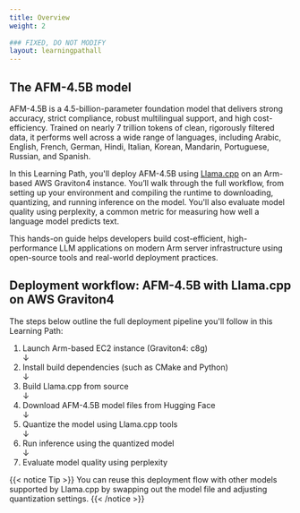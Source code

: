 ```yaml
---
title: Overview
weight: 2
 
### FIXED, DO NOT MODIFY
layout: learningpathall
---
```


## The AFM-4.5B model

AFM-4.5B is a 4.5-billion-parameter foundation model that delivers strong accuracy, strict compliance, robust multilingual support, and high cost-efficiency. Trained on nearly 7 trillion tokens of clean, rigorously filtered data, it performs well across a wide range of languages, including Arabic, English, French, German, Hindi, Italian, Korean, Mandarin, Portuguese, Russian, and Spanish.

In this Learning Path, you'll deploy AFM-4.5B using [Llama.cpp](https://github.com/ggerganov/llama.cpp) on an Arm-based AWS Graviton4 instance. You’ll walk through the full workflow, from setting up your environment and compiling the runtime to downloading, quantizing, and running inference on the model. You'll also evaluate model quality using perplexity, a common metric for measuring how well a language model predicts text.

This hands-on guide helps developers build cost-efficient, high-performance LLM applications on modern Arm server infrastructure using open-source tools and real-world deployment practices.

## Deployment workflow: AFM-4.5B with Llama.cpp on AWS Graviton4

The steps below outline the full deployment pipeline you'll follow in this Learning Path:

1. Launch Arm-based EC2 instance (Graviton4: c8g)  
    ↓  
2. Install build dependencies (such as CMake and Python)  
    ↓  
3. Build Llama.cpp from source  
    ↓  
4. Download AFM-4.5B model files from Hugging Face  
    ↓  
5. Quantize the model using Llama.cpp tools  
    ↓  
6. Run inference using the quantized model  
    ↓  
7. Evaluate model quality using perplexity

{{< notice Tip >}}
You can reuse this deployment flow with other models supported by Llama.cpp by swapping out the model file and adjusting quantization settings.
{{< /notice >}}




